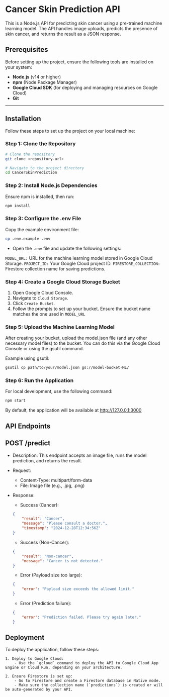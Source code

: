 # Cancer Skin Prediction API

This is a Node.js API for predicting skin cancer using a pre-trained machine learning model. The API handles image uploads, predicts the presence of skin cancer, and returns the result as a JSON response.

## Prerequisites

Before setting up the project, ensure the following tools are installed on your system:

- **Node.js** (v14 or higher)
- **npm** (Node Package Manager)
- **Google Cloud SDK** (for deploying and managing resources on Google Cloud)
- **Git**

---

## Installation

Follow these steps to set up the project on your local machine:

### Step 1: Clone the Repository

```bash
# Clone the repository
git clone <repository-url>

# Navigate to the project directory
cd CancerSkinPrediction
```

### Step 2: Install Node.js Dependencies
Ensure npm is installed, then run:

```bash
npm install
```

### Step 3: Configure the .env File
Copy the example environment file:

```bash
cp .env.example .env
```

- Open the `.env` file and update the following settings:

`MODEL_URL:` URL for the machine learning model stored in Google Cloud Storage.
`PROJECT_ID:` Your Google Cloud project ID.
`FIRESTORE_COLLECTION:` Firestore collection name for saving predictions.

### Step 4: Create a Google Cloud Storage Bucket
1. Open Google Cloud Console.
2. Navigate to `Cloud Storage`.
3. Click `Create Bucket`.
4. Follow the prompts to set up your bucket. Ensure the bucket name matches the one used in `MODEL_URL`

### Step 5: Upload the Machine Learning Model
After creating your bucket, upload the model.json file (and any other necessary model files) to the bucket. You can do this via the Google Cloud Console or using the gsutil command.

Example using gsutil:

```bash
gsutil cp path/to/your/model.json gs://model-bucket-ML/
```

### Step 6: Run the Application
For local development, use the following command:

```bash
npm start
```

By default, the application will be available at http://127.0.0.1:3000

## API Endpoints
## POST /predict
- Description: This endpoint accepts an image file, runs the model prediction, and returns the result.
- Request:
    - Content-Type: multipart/form-data
    - File: Image file (e.g., .jpg, .png)
- Response:
    - Success (Cancer):
    
    ```json
    {
        "result": "Cancer",
        "message": "Please consult a doctor.",
        "timestamp": "2024-12-28T12:34:56Z"
    }
    ```
    - Success (Non-Cancer):

    ```json
    {
        "result": "Non-cancer",
        "message": "Cancer is not detected."
    }
    ```
    - Error (Payload size too large):

    ```json
    {
        "error": "Payload size exceeds the allowed limit."
    }
    ```
    - Error (Prediction failure):

    ```json
    {
        "error": "Prediction failed. Please try again later."
    }
    ```

## Deployment
To deploy the application, follow these steps:

    1. Deploy to Google Cloud:
        - Use the `gcloud` command to deploy the API to Google Cloud App Engine or Cloud Run, depending on your architecture.

    2. Ensure Firestore is set up:
        - Go to Firestore and create a Firestore database in Native mode.
        - Make sure the collection name (`predictions`) is created or will be auto-generated by your API.

